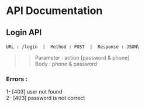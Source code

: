 # API Documentation

## Login API

`URL : /login  |  Method : POST  |  Response : JSON`\

>> Parameter : action [password & phone]\
Body : phone & password

### Errors :

1- [403] user not found\
2- [403] password is not correct
